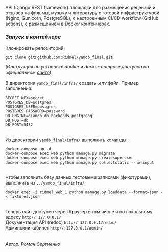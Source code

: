 API (Django REST framework) площадки для размещения рецензий и отзывов на фильмы, музыку и литературу с готовой инфраструктурой (Nginx, Gunicorn, PostgreSQL), с настроенным CI/CD workflow (GitHub actions), с размещением в Docker контейнерах.  



### *Запуск в контейнере*

Клонировать репозиторий:

    git clone git@github.com:Ridmel/yamdb_final.git


*(Инструкция по установке docker и docker-compose доступна на официальном [сайте](https://docs.docker.com/engine/install/))*
\
\
В директории `yamdb_final/infra/` создать *.env* файл. Пример заполнения:

    SECRET_KEY=secret
    POSTGRES_DB=postgres
    POSTGRES_USER=postgres
    POSTGRES_PASSWORD=password
    DB_ENGINE=django.db.backends.postgresql
    DB_HOST=db
    DB_PORT=5432
\
Из директории `yamdb_final/infra/` выполнить команды:

    docker-compose up -d
    docker-compose exec web python manage.py migrate
    docker-compose exec web python manage.py createsuperuser
    docker-compose exec web python manage.py collectstatic --no-input 
\
 Чтобы заполнить базу данных тестовыми записями (фикстурами), выполнить из `../yamdb_final/infra/`:
 

    docker exec -i ridmel_web_1 python manage.py loaddata --format=json - < fixtures.json
\
Теперь сайт доступен через браузер в том числе и по локальному адресу `http//:127.0.0.1/`\
Документация API (redoc) `http//:127.0.0.1/redoc/`\
Админский кабинет `http//:127.0.0.1/admin/`
\
\
\
*Автор: Роман Сергиенко* 
